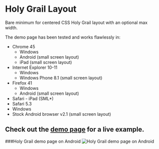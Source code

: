 # Holy Grail Layout
Bare minimum for centered CSS Holy Grail layout with an optional max width.

The demo page has been tested and works flawlessly in:
  - Chrome 45
    - Windows
    - Android  (small screen layout)
    - iPad (small screen layout)
  - Internet Explorer 10-11
    - Windows
    - Windows Phone 8.1 (small screen layout)
  - Firefox 41
    - Windows
    - Android (small screen layout)
  - Safari - iPad (SML*)
  - Safari 5.3
  -   Windows
  - Stock Android browser v2.1 (small screen layout)

## Check out the <a href="http://unkelpehr.github.io/holygrail/" target="_blank">demo page</a>  for a live example.

###Holy Grail demo page on Android
![Holy Grail demo page on Android](http://oi62.tinypic.com/5ey07a.jpg)
